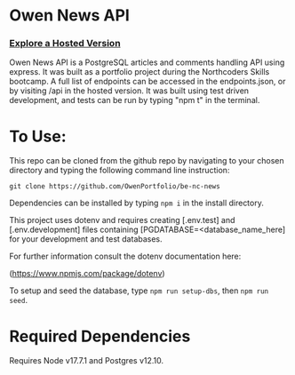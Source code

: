 # Owen News API

### <a href='https://owen-news.herokuapp.com/api'>Explore a Hosted Version</a>

Owen News API is a PostgreSQL articles and comments handling API using express. It was built as a portfolio project during the Northcoders Skills bootcamp. A full list of endpoints can be accessed in the endpoints.json, or by visiting /api in the hosted version. It was built using test driven development, and tests can be run by typing "npm t" in the terminal.

# To Use: 

This repo can be cloned from the github repo by navigating to your chosen directory and typing the following command line instruction:
```
git clone https://github.com/OwenPortfolio/be-nc-news
```

Dependencies can be installed by typing `npm i` in the install directory.

This project uses dotenv and requires creating [.env.test] and [.env.development] files containing [PGDATABASE=<database_name_here] for your development and test databases. 

For further information consult the dotenv documentation here: 

(https://www.npmjs.com/package/dotenv)

To setup and seed the database, type `npm run setup-dbs`, then `npm run seed`. 

# Required Dependencies

Requires Node v17.7.1 and Postgres v12.10.
